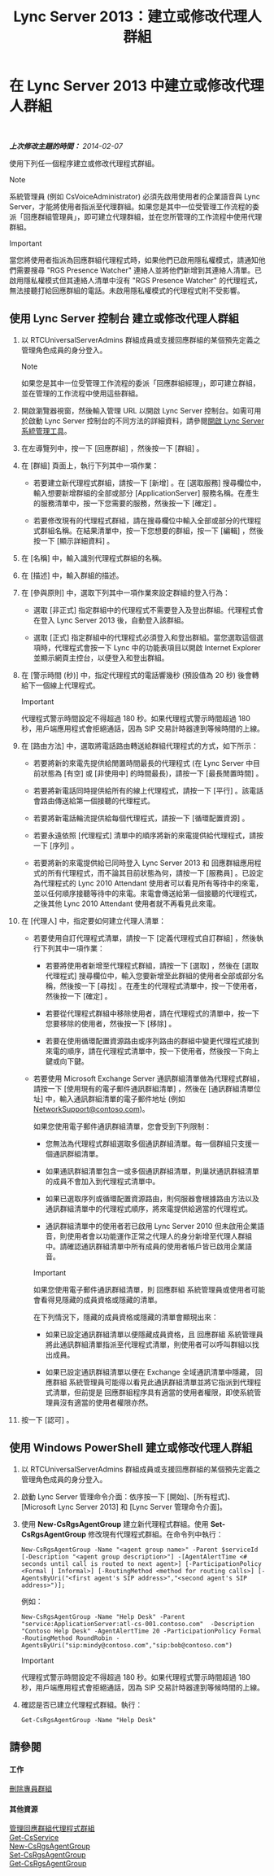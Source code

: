 ﻿---
title: Lync Server 2013：建立或修改代理人群組
TOCTitle: 建立或修改代理人群組
ms:assetid: f1461fff-51c1-4f4b-9311-8cba02c333fc
ms:mtpsurl: https://technet.microsoft.com/zh-tw/library/JJ205370(v=OCS.15)
ms:contentKeyID: 49292779
ms.date: 08/24/2015
mtps_version: v=OCS.15
ms.translationtype: HT
---

# 在 Lync Server 2013 中建立或修改代理人群組

 

_**上次修改主題的時間：** 2014-02-07_

使用下列任一個程序建立或修改代理程式群組。

> [!NOTE]  
> 系統管理員 (例如 CsVoiceAdministrator) 必須先啟用使用者的企業語音與 Lync Server，才能將使用者指派至代理群組。如果您是其中一位受管理工作流程的委派「回應群組管理員」，即可建立代理群組，並在您所管理的工作流程中使用代理群組。



> [!IMPORTANT]  
> 當您將使用者指派為回應群組代理程式時，如果他們已啟用隱私權模式，請通知他們需要搜尋 &quot;RGS Presence Watcher&quot; 連絡人並將他們新增到其連絡人清單。已啟用隱私權模式但其連絡人清單中沒有 &quot;RGS Presence Watcher&quot; 的代理程式，無法接聽打給回應群組的電話。未啟用隱私權模式的代理程式則不受影響。



## 使用 Lync Server 控制台 建立或修改代理人群組

1.  以 RTCUniversalServerAdmins 群組成員或支援回應群組的某個預先定義之管理角色成員的身分登入。
    
    > [!NOTE]  
    > 如果您是其中一位受管理工作流程的委派「回應群組經理」，即可建立群組，並在管理的工作流程中使用這些群組。
    


2.  開啟瀏覽器視窗，然後輸入管理 URL 以開啟 Lync Server 控制台。如需可用於啟動 Lync Server 控制台的不同方法的詳細資料，請參閱[開啟 Lync Server 系統管理工具](lync-server-2013-open-lync-server-administrative-tools.md)。

3.  在左導覽列中，按一下 \[回應群組\] ，然後按一下 \[群組\] 。

4.  在 \[群組\] 頁面上，執行下列其中一項作業：
    
      - 若要建立新代理程式群組，請按一下 \[新增\] 。在 \[選取服務\] 搜尋欄位中，輸入想要新增群組的全部或部分 \[ApplicationServer\] 服務名稱。在產生的服務清單中，按一下您需要的服務，然後按一下 \[確定\] 。
    
      - 若要修改現有的代理程式群組，請在搜尋欄位中輸入全部或部分的代理程式群組名稱。在結果清單中，按一下您想要的群組，按一下 \[編輯\] ，然後按一下 \[顯示詳細資料\] 。

5.  在 \[名稱\] 中，輸入識別代理程式群組的名稱。

6.  在 \[描述\] 中，輸入群組的描述。

7.  在 \[參與原則\] 中，選取下列其中一項作業來設定群組的登入行為：
    
      - 選取 \[非正式\] 指定群組中的代理程式不需要登入及登出群組。代理程式會在登入 Lync Server 2013 後，自動登入該群組。
    
      - 選取 \[正式\] 指定群組中的代理程式必須登入和登出群組。當您選取這個選項時，代理程式會按一下 Lync 中的功能表項目以開啟 Internet Explorer 並顯示網頁主控台，以便登入和登出群組。

8.  在 \[警示時間 (秒)\] 中，指定代理程式的電話響幾秒 (預設值為 20 秒) 後會轉給下一個線上代理程式。
    
    > [!IMPORTANT]  
    > 代理程式警示時間設定不得超過 180 秒。如果代理程式警示時間超過 180 秒，用戶端應用程式會拒絕通話，因為 SIP 交易計時器達到等候時間的上線。
    


9.  在 \[路由方法\] 中，選取將電話路由轉送給群組代理程式的方式，如下所示：
    
      - 若要將新的來電先提供給閒置時間最長的代理程式 (在 Lync Server 中目前狀態為 \[有空\] 或 \[非使用中\] 的時間最長)，請按一下 \[最長閒置時間\] 。
    
      - 若要將新電話同時提供給所有的線上代理程式，請按一下 \[平行\] 。該電話會路由傳送給第一個接聽的代理程式。
    
      - 若要將新電話輪流提供給每個代理程式，請按一下 \[循環配置資源\] 。
    
      - 若要永遠依照 \[代理程式\] 清單中的順序將新的來電提供給代理程式，請按一下 \[序列\] 。
    
      - 若要將新的來電提供給已同時登入 Lync Server 2013 和 回應群組應用程式的所有代理程式，而不論其目前狀態為何，請按一下 \[服務員\] 。已設定為代理程式的 Lync 2010 Attendant 使用者可以看見所有等待中的來電，並以任何順序接聽等待中的來電。來電會傳送給第一個接聽的代理程式，之後其他 Lync 2010 Attendant 使用者就不再看見此來電。

10. 在 \[代理人\] 中，指定要如何建立代理人清單：
    
      - 若要使用自訂代理程式清單，請按一下 \[定義代理程式自訂群組\] ，然後執行下列其中一項作業：
        
          - 若要將使用者新增至代理程式群組，請按一下 \[選取\] ，然後在 \[選取代理程式\] 搜尋欄位中，輸入您要新增至此群組的使用者全部或部分名稱，然後按一下 \[尋找\] 。在產生的代理程式清單中，按一下使用者，然後按一下 \[確定\] 。
        
          - 若要從代理程式群組中移除使用者，請在代理程式的清單中，按一下您要移除的使用者，然後按一下 \[移除\] 。
        
          - 若要在使用循環配置資源路由或序列路由的群組中變更代理程式接到來電的順序，請在代理程式清單中，按一下使用者，然後按一下向上鍵或向下鍵。
    
      - 若要使用 Microsoft Exchange Server 通訊群組清單做為代理程式群組，請按一下 \[使用現有的電子郵件通訊群組清單\] ，然後在 \[通訊群組清單位址\] 中，輸入通訊群組清單的電子郵件地址 (例如 NetworkSupport@contoso.com)。
        
        如果您使用電子郵件通訊群組清單，您會受到下列限制：
        
          - 您無法為代理程式群組選取多個通訊群組清單。每一個群組只支援一個通訊群組清單。
        
          - 如果通訊群組清單包含一或多個通訊群組清單，則巢狀通訊群組清單的成員不會加入到代理程式清單中。
        
          - 如果已選取序列或循環配置資源路由，則伺服器會根據路由方法以及通訊群組清單中的代理程式順序，將來電提供給適當的代理程式。
        
          - 通訊群組清單中的使用者若已啟用 Lync Server 2010 但未啟用企業語音，則使用者會以功能運作正常之代理人的身分新增至代理人群組中。請確認通訊群組清單中所有成員的使用者帳戶皆已啟用企業語音。
        
        > [!IMPORTANT]  
        > 如果您使用電子郵件通訊群組清單，則 回應群組 系統管理員或使用者可能會看得見隱藏的成員資格或隱藏的清單。
        
        
        在下列情況下，隱藏的成員資格或隱藏的清單會顯現出來：
        
          - 如果已設定通訊群組清單以便隱藏成員資格，且 回應群組 系統管理員將此通訊群組清單指派至代理程式清單，則使用者可以呼叫群組以找出成員。
        
          - 如果已設定通訊群組清單以便在 Exchange 全域通訊清單中隱藏， 回應群組 系統管理員可能得以看見此通訊群組清單並將它指派到代理程式清單，但前提是 回應群組程序具有適當的使用者權限，即使系統管理員沒有適當的使用者權限亦然。

11. 按一下 \[認可\] 。

## 使用 Windows PowerShell 建立或修改代理人群組

1.  以 RTCUniversalServerAdmins 群組成員或支援回應群組的某個預先定義之管理角色成員的身分登入。

2.  啟動 Lync Server 管理命令介面：依序按一下 \[開始\]、\[所有程式\]、\[Microsoft Lync Server 2013\] 和 \[Lync Server 管理命令介面\]。

3.  使用 **New-CsRgsAgentGroup** 建立新代理程式群組。使用 **Set-CsRgsAgentGroup** 修改現有代理程式群組。在命令列中執行：
    
        New-CsRgsAgentGroup -Name "<agent group name>" -Parent $serviceId [-Description "<agent group description>"] -[AgentAlertTime <# seconds until call is routed to next agent>] [-ParticipationPolicy <Formal | Informal>] [-RoutingMethod <method for routing calls>] [-AgentsByUri("<first agent's SIP address>","<second agent's SIP address>")];
    
    例如：
    
        New-CsRgsAgentGroup -Name "Help Desk" -Parent "service:ApplicationServer:atl-cs-001.contoso.com"  -Description "Contoso Help Desk" -AgentAlertTime 20 -ParticipationPolicy Formal -RoutingMethod RoundRobin -AgentsByUri("sip:mindy@contoso.com","sip:bob@contoso.com")
    
    > [!IMPORTANT]  
    > 代理程式警示時間設定不得超過 180 秒。如果代理程式警示時間超過 180 秒，用戶端應用程式會拒絕通話，因為 SIP 交易計時器達到等候時間的上線。
    


4.  確認是否已建立代理程式群組。執行：
    
        Get-CsRgsAgentGroup -Name "Help Desk"

## 請參閱

#### 工作

[刪除專員群組](lync-server-2013-delete-an-agent-group.md)  

#### 其他資源

[管理回應群組代理程式群組](lync-server-2013-managing-response-group-agent-groups.md)  
[Get-CsService](https://docs.microsoft.com/en-us/powershell/module/skype/Get-CsService)  
[New-CsRgsAgentGroup](https://docs.microsoft.com/en-us/powershell/module/skype/New-CsRgsAgentGroup)  
[Set-CsRgsAgentGroup](https://docs.microsoft.com/en-us/powershell/module/skype/Set-CsRgsAgentGroup)  
[Get-CsRgsAgentGroup](https://docs.microsoft.com/en-us/powershell/module/skype/Get-CsRgsAgentGroup)

